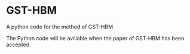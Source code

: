 # GST-HBM
A python code for the method of GST-HBM

The Python code will be aviliable when the paper of GST-HBM has been accepted.
